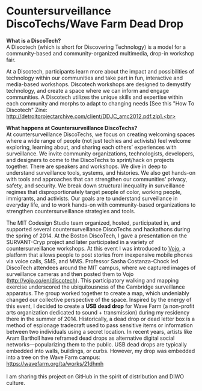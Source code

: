 # Countersurveillance DiscoTechs/Wave Farm Dead Drop
<b>What is a DiscoTech?</b><br>
A Discotech (which is short for Discovering Technology) is a model for a community-based and community-organized multimedia, drop-in workshop fair. 

At a Discotech, participants learn more about the impact and possibilities of technology within our communities and take part in fun, interactive and media-based workshops. Discotech workshops are designed to demystify technology, and create a space where we can inform and engage communities. A Discotech utilizes the unique skills and expertise within each community and morphs to adapt to changing needs [See this "How To Discotech" Zine: http://detroitprojectarchive.com/client/DDJC_amc2012.pdf.zip].<br>

<b>What happens at Countersurveillance DiscoTechs?</b><br>
At countersurveillance DiscoTechs, we focus on creating welcoming spaces where a wide range of people (not just techies and activists) feel welcome exploring, learning about, and sharing each others’ experiences with surveillance. We invite community organizations, technologists, developers, and designers to come to the DiscoTechs to sprint/hack on projects together. There are speakers and workshops. We dive in deep to understand surveillance tools, systems, and histories. We also get hands-on with tools and approaches that can strengthen our communities’ privacy, safety, and security. We break down structural inequality in surveillance regimes that disproportionately target people of color, working people, immigrants, and activists. Our goals are to understand surveillance in everyday life, and to work hands-on with community-based organizations to strengthen countersurveillance strategies and tools.<br>

The MIT Codesign Studio team organized, hosted, participated in, and supported several countersurveillance DiscoTechs and hackathons during the spring of 2014. At the Boston DiscoTech, I gave a presentation on the SURVANT-Cryp project and later participated in a variety of countersurveillance workshops. At this event I was introduced to <a href="vojo.co">Vojo</a>, a platform that allows people to post stories from inexpensive mobile phones via voice calls, SMS, and MMS. Professor Sasha Costanza-Chock led DiscoTech attendees around the MIT campus, where we captured images of surveillance cameras and then posted them to Vojo (http://vojo.co/en/discotech). This participatory walking and mapping exercise underscored the ubiquitousness of the Cambridge surveillance apparatus. The group worked together to create a map, which undeniably changed our collective perspective of the space. Inspired by the energy of this event, I decided to create a <b>USB dead drop</b> for Wave Farm (a non-profit arts organization dedicated to sound + transmission) during my residency there in the summer of 2014. Historically, a dead drop or dead letter box is a method of espionage tradecraft used to pass sensitive items or information between two individuals using a secret location. In recent years, artists like Aram Bartholl have reframed dead drops as alternative digital social networks—popularizing them to the public. USB dead drops are typically embedded into walls, buildings, or curbs. However, my drop was embedded into a tree on the Wave Farm campus: https://wavefarm.org/ta/works/21dhmh
 <br>
 <br>
I am sharing this project on GitHub in the spirit of distribution and DIWO culture.







